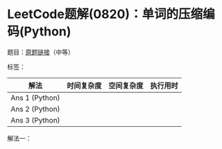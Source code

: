 # LeetCode题解(0820)：单词的压缩编码(Python)

题目：[原题链接](https://leetcode-cn.com/problems/short-encoding-of-words/)（中等）

标签：

| 解法           | 时间复杂度 | 空间复杂度 | 执行用时 |
| -------------- | ---------- | ---------- | -------- |
| Ans 1 (Python) |            |            |          |
| Ans 2 (Python) |            |            |          |
| Ans 3 (Python) |            |            |          |

解法一：

